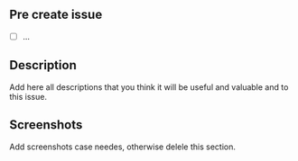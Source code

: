 ## Pre create issue

- [ ] ...

## Description

Add here all descriptions that you think it will be useful and valuable and to this issue.

## Screenshots 

Add screenshots case needes, otherwise delele this section.